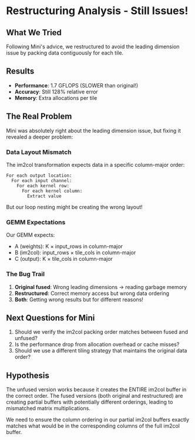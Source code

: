 # Restructuring Analysis - Still Issues!

## What We Tried
Following Mini's advice, we restructured to avoid the leading dimension issue by packing data contiguously for each tile.

## Results
- **Performance**: 1.7 GFLOPS (SLOWER than original!)
- **Accuracy**: Still 128% relative error
- **Memory**: Extra allocations per tile

## The Real Problem

Mini was absolutely right about the leading dimension issue, but fixing it revealed a deeper problem:

### Data Layout Mismatch

The im2col transformation expects data in a specific column-major order:
```
For each output location:
  For each input channel:
    For each kernel row:
      For each kernel column:
        Extract value
```

But our loop nesting might be creating the wrong layout!

### GEMM Expectations

Our GEMM expects:
- A (weights): K × input_rows in column-major
- B (im2col): input_rows × tile_cols in column-major  
- C (output): K × tile_cols in column-major

### The Bug Trail

1. **Original fused**: Wrong leading dimensions → reading garbage memory
2. **Restructured**: Correct memory access but wrong data ordering
3. **Both**: Getting wrong results but for different reasons!

## Next Questions for Mini

1. Should we verify the im2col packing order matches between fused and unfused?
2. Is the performance drop from allocation overhead or cache misses?
3. Should we use a different tiling strategy that maintains the original data order?

## Hypothesis

The unfused version works because it creates the ENTIRE im2col buffer in the correct order. The fused versions (both original and restructured) are creating partial buffers with potentially different orderings, leading to mismatched matrix multiplications.

We need to ensure the column ordering in our partial im2col buffers exactly matches what would be in the corresponding columns of the full im2col buffer.